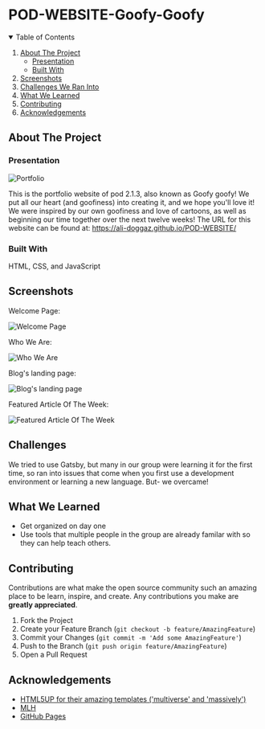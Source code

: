 # POD-WEBSITE-Goofy-Goofy

<!-- TABLE OF CONTENTS -->
<details open="open">
  <summary>Table of Contents</summary>
  <ol>
    <li>
      <a href="#about-the-project">About The Project</a>
      <ul>
        <li><a href="#presentation">Presentation</a></li>
        <li><a href="#built-with">Built With</a></li>
      </ul>
    </li>
    <li><a href="#screenshots">Screenshots</a></li>
    <li><a href="#challenges">Challenges We Ran Into</a></li>
    <li><a href="#what-we-learned">What We Learned</a></li>
    <li><a href="#contributing">Contributing</a></li>
    <li><a href="#acknowledgements">Acknowledgements</a></li>
  </ol>
</details>


<!-- ABOUT THE PROJECT -->
## About The Project

### Presentation
![Portfolio](https://upload.wikimedia.org/wikipedia/commons/d/dc/Portfolio.hu_full_logo.png)

This is the portfolio website of pod 2.1.3, also known as Goofy goofy! We put all our heart (and goofiness) into creating it, and we hope you'll love it! We were inspired by our own goofiness and love of cartoons, as well as beginning our time together over the next twelve weeks!
The URL for this website can be found at: https://ali-doggaz.github.io/POD-WEBSITE/ 

### Built With
HTML, CSS, and JavaScript

<!-- Screenshots -->
## Screenshots

Welcome Page:

![Welcome Page](https://github.com/Ali-Doggaz/POD-WEBSITE/tree/main/images/Readme/01.PNG)

Who We Are:

![Who We Are](https://github.com/Ali-Doggaz/POD-WEBSITE/tree/main/images/Readme/02.PNG)

Blog's landing page:

![Blog's landing page](https://github.com/Ali-Doggaz/POD-WEBSITE/tree/main/images/Readme/03.PNG)

Featured Article Of The Week:

![Featured Article Of The Week](https://github.com/Ali-Doggaz/POD-WEBSITE/tree/main/images/Readme/04.PNG)

<!-- challenges -->
## Challenges
We tried to use Gatsby, but many in our group were learning it for the first time, so ran into issues that come when you first use a development environment or learning a new language. But- we overcame!

<!-- WHAT WE LEARNED -->
## What We Learned

- Get organized on day one
- Use tools that multiple people in the group are already familar with so they can help teach others.


<!-- CONTRIBUTING -->
## Contributing

Contributions are what make the open source community such an amazing place to be learn, inspire, and create. Any contributions you make are **greatly appreciated**.

1. Fork the Project
2. Create your Feature Branch (`git checkout -b feature/AmazingFeature`)
3. Commit your Changes (`git commit -m 'Add some AmazingFeature'`)
4. Push to the Branch (`git push origin feature/AmazingFeature`)
5. Open a Pull Request

<!-- ACKNOWLEDGEMENTS -->
## Acknowledgements
* [HTML5UP for their amazing templates ('multiverse' and 'massively')](https://html5up.net/)
* [MLH](https://mlh.io/)
* [GitHub Pages](https://pages.github.com)
